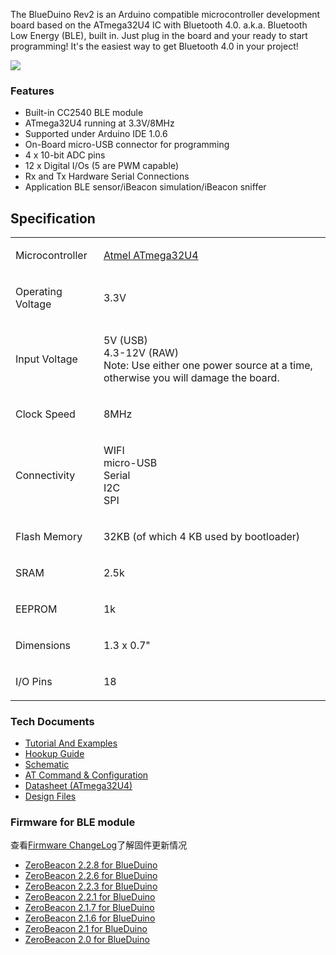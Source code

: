 The BlueDuino Rev2 is an Arduino compatible microcontroller development
board based on the ATmega32U4 IC with Bluetooth 4.0. a.k.a. Bluetooth
Low Energy (BLE), built in. Just plug in the board and your ready to
start programming\! It's the easiest way to get Bluetooth 4.0 in your
project\!

<img src="http://i1.aprbrother.com/blueduino_2.jpg-640.jpg">

### Features

  - Built-in CC2540 BLE module
  - ATmega32U4 running at 3.3V/8MHz
  - Supported under Arduino IDE 1.0.6
  - On-Board micro-USB connector for programming
  - 4 x 10-bit ADC pins
  - 12 x Digital I/Os (5 are PWM capable)
  - Rx and Tx Hardware Serial Connections
  - Application BLE sensor/iBeacon simulation/iBeacon sniffer

## Specification

<table>
<tbody>
<tr class="odd">
<td><p>Microcontroller</p></td>
<td><p><a href="http://www.atmel.com/devices/atmega32u4.aspx">Atmel ATmega32U4</a></p></td>
</tr>
<tr class="even">
<td><p>Operating Voltage</p></td>
<td><p>3.3V</p></td>
</tr>
<tr class="odd">
<td><p>Input Voltage</p></td>
<td><p>5V (USB)<br />
4.3-12V (RAW)<br />
Note: Use either one power source at a time, otherwise you will damage the board.</p></td>
</tr>
<tr class="even">
<td><p>Clock Speed</p></td>
<td><p>8MHz</p></td>
</tr>
<tr class="odd">
<td><p>Connectivity</p></td>
<td><p>WIFI<br />
micro-USB<br />
Serial<br />
I2C<br />
SPI</p></td>
</tr>
<tr class="even">
<td><p>Flash Memory</p></td>
<td><p>32KB (of which 4 KB used by bootloader)</p></td>
</tr>
<tr class="odd">
<td><p>SRAM</p></td>
<td><p>2.5k</p></td>
</tr>
<tr class="even">
<td><p>EEPROM</p></td>
<td><p>1k</p></td>
</tr>
<tr class="odd">
<td><p>Dimensions</p></td>
<td><p>1.3 x 0.7&quot;</p></td>
</tr>
<tr class="even">
<td><p>I/O Pins</p></td>
<td><p>18</p></td>
</tr>
<tr class="odd">
</tr>
</tbody>
</table>

### Tech Documents

- [Tutorial And Examples](BlueDuino_Rev2_Tutorial.md)
- [Hookup Guide](BlueDuino_Rev2_Hookup_Guide.md)
- [Schematic](https://github.com/AprilBrother/BlueDuino/raw/master/docs/schematic/blueduino-r2.pdf)
- [AT Command & Configuration](ZeroBeacon.md)
- [Datasheet (ATmega32U4)](http://dlnmh9ip6v2uc.cloudfront.net/datasheets/Dev/Arduino/Boards/ATMega32U4.pdf)
- [Design Files](https://github.com/AprilBrother/BlueDuino)

### Firmware for BLE module

查看[Firmware ChangeLog](ZeroBeacon.md#ChangeLog)了解固件更新情况 

- [ZeroBeacon 2.2.8 for BlueDuino](http://i1.aprbrother.com/zerobeacon-ebl-2.2.8.bin)
- [ZeroBeacon 2.2.6 for BlueDuino](http://i1.aprbrother.com/zerobeacon-ebl-2.2.6.bin)
- [ZeroBeacon 2.2.3 for BlueDuino](http://i1.aprbrother.com/zerobeacon-ebl-2.2.3.bin)
- [ZeroBeacon 2.2.1 for BlueDuino](http://i1.aprbrother.com/zerobeacon-ebl-2.2.1.bin)
- [ZeroBeacon 2.1.7 for BlueDuino](http://i1.aprbrother.com/zerobeacon-ebl-2.1.7.bin)
- [ZeroBeacon 2.1.6 for BlueDuino](http://i1.aprbrother.com/zerobeacon-ebl-2.1.6.bin)
- [ZeroBeacon 2.1 for BlueDuino](http://i1.aprbrother.com/zerobeacon-ebl-2.1.bin?attname=)
- [ZeroBeacon 2.0 for BlueDuino](http://i1.aprbrother.com/zerobeacon-ebl-2.0.bin?attname=)

